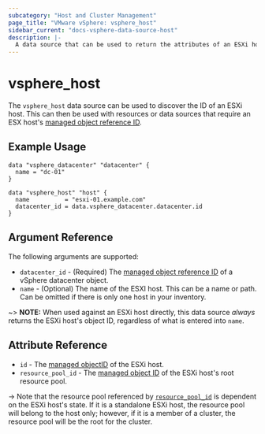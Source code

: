 ```yaml
---
subcategory: "Host and Cluster Management"
page_title: "VMware vSphere: vsphere_host"
sidebar_current: "docs-vsphere-data-source-host"
description: |-
  A data source that can be used to return the attributes of an ESXi host.
---
```


# vsphere_host

The `vsphere_host` data source can be used to discover the ID of an ESXi host.
This can then be used with resources or data sources that require an ESX host's
[managed object reference ID][docs-about-morefs].

[docs-about-morefs]: /docs/providers/vsphere/index.html#use-of-managed-object-references-by-the-vsphere-provider

## Example Usage

```hcl
data "vsphere_datacenter" "datacenter" {
  name = "dc-01"
}

data "vsphere_host" "host" {
  name          = "esxi-01.example.com"
  datacenter_id = data.vsphere_datacenter.datacenter.id
}
```

## Argument Reference

The following arguments are supported:

* `datacenter_id` - (Required) The
  [managed object reference ID][docs-about-morefs] of a vSphere datacenter
  object.
* `name` - (Optional) The name of the ESXI host. This can be a name or path. Can
  be omitted if there is only one host in your inventory.

[docs-about-morefs]: /docs/providers/vsphere/index.html#use-of-managed-object-references-by-the-vsphere-provider

~> **NOTE:** When used against an ESXi host directly, this data source _always_
returns the ESXi host's object ID, regardless of what is entered into `name`.

## Attribute Reference

* `id` - The [managed objectID][docs-about-morefs] of the ESXi host.
* `resource_pool_id` - The [managed object ID][docs-about-morefs] of the ESXi
  host's root resource pool.

-> Note that the resource pool referenced by
[`resource_pool_id`](#resource_pool_id) is dependent on the ESXi host's state.
If it is a standalone ESXi host, the resource pool will belong to the host only;
however, if it is a member of a cluster, the resource pool will be the root for
the cluster.

[docs-about-morefs]: /docs/providers/vsphere/index.html#use-of-managed-object-references-by-the-vsphere-provider
